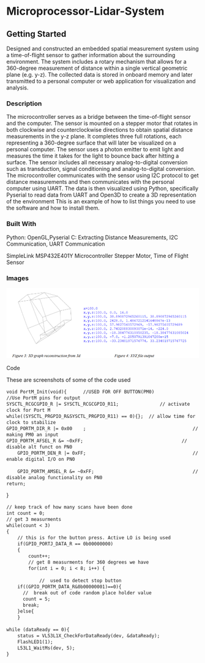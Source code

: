 # Microprocessor-Lidar-System




<!-- GETTING STARTED -->
## Getting Started

Designed and constructed an embedded spatial measurement system using a time-of-flight sensor to gather information about the surrounding environment. The system includes a rotary mechanism that allows for a 360-degree measurement of distance within a single vertical geometric plane (e.g. y-z). The collected data is stored in onboard memory and later transmitted to a personal computer or web application for visualization and analysis.

### Description
 The microcontroller serves as a bridge between the time-of-flight sensor and the computer. The sensor is mounted on a stepper motor that rotates in both clockwise and counterclockwise directions to obtain spatial distance measurements in the y-z plane. It completes three full rotations, each representing a 360-degree surface that will later be visualized on a personal computer. The sensor uses a photon emitter to emit light and measures the time it takes for the light to bounce back after hitting a surface. The sensor includes all necessary analog-to-digital conversion such as transduction, signal conditioning and analog-to-digital conversion. The microcontroller communicates with the sensor using I2C protocol to get distance measurements and then communicates with the personal computer using UART. The data is then visualized using Python, specifically Pyserial to read data from UART and Open3D to create a 3D representation of the environment
This is an example of how to list things you need to use the software and how to install them.




### Built With



Python: OpenGL,Pyserial
C: Extracting Distance Measurements, I2C Communication, UART Communication

SimpleLink MSP432E401Y Microcontroller
Stepper Motor, Time of Flight Sensor

### Images

![alt text](https://github.com/rushi231/Microprocessor-Lidar-System/blob/main/Output.png)



<!-- USAGE EXAMPLES -->
Code

These are screenshots of some of the code used
	
	
	void PortM_Init(void){      //USED FOR OFF BUTTON(PM0)
	//Use PortM pins for output
	SYSCTL_RCGCGPIO_R |= SYSCTL_RCGCGPIO_R11;				// activate clock for Port M
	while((SYSCTL_PRGPIO_R&SYSCTL_PRGPIO_R11) == 0){};	// allow time for clock to stabilize
	GPIO_PORTM_DIR_R |= 0x00	;        								// making PM0 an input  
  	GPIO_PORTM_AFSEL_R &= ~0xFF;     								// disable alt funct on PN0
        GPIO_PORTM_DEN_R |= 0xFF;        								// enable digital I/O on PN0
																									
        GPIO_PORTM_AMSEL_R &= ~0xFF;     								// disable analog functionality on PN0		
	return;
}
	
	
	
	
	// keep track of how many scans have been done 
	int count = 0;
	// get 3 measurments
	while(count < 3)
	{
		// this is for the button press. Active LO is being used
		if(GPIO_PORTJ_DATA_R == 0b00000000)
		{
			count++;
			// get 8 measurments for 360 degrees we have 
			for(int i = 0; i < 8; i++) {
			
				//  used to detect stop button 
        if((GPIO_PORTM_DATA_R&0b00000001)==0){
          //  break out of code random place holder value
          count = 5;
          break;
        }else{
        }
	
	while (dataReady == 0){
		status = VL53L1X_CheckForDataReady(dev, &dataReady);
		FlashLED1(1);
		L53L1_WaitMs(dev, 5);
	}






